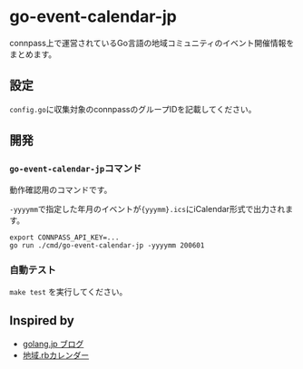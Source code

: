 # go-event-calendar-jp

connpass上で運営されているGo言語の地域コミュニティのイベント開催情報をまとめます。

## 設定

`config.go`に収集対象のconnpassのグループIDを記載してください。

## 開発

### `go-event-calendar-jp`コマンド

動作確認用のコマンドです。

`-yyyymm`で指定した年月のイベントが`{yyymm}.ics`にiCalendar形式で出力されます。

```
export CONNPASS_API_KEY=...
go run ./cmd/go-event-calendar-jp -yyyymm 200601
```

### 自動テスト

`make test` を実行してください。

## Inspired by

- [golang.jp ブログ](https://blog.golang.jp/)
- [地域.rbカレンダー](https://sue445.github.io/regional-rb-calendar/)
